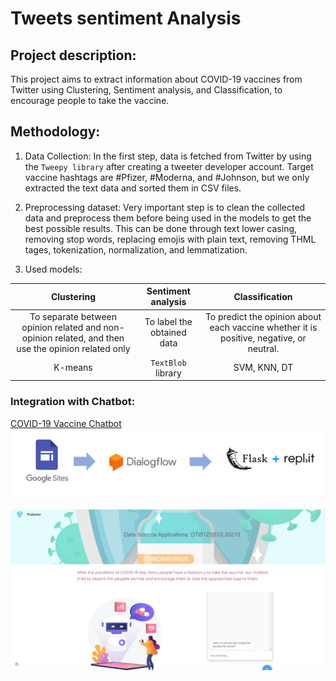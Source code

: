 # Tweets sentiment Analysis

## Project description:
This project aims to extract information about COVID-19 vaccines from Twitter using Clustering, Sentiment analysis, and Classification, to encourage people to take the vaccine.


## Methodology:
1. Data Collection: In the first step, data is fetched from Twitter by using the `Tweepy library` after creating a tweeter developer account. Target vaccine hashtags are #Pfizer, #Moderna, and #Johnson, but we only extracted the text data and sorted them in CSV files.

2. Preprocessing dataset: Very important step is to clean the collected data and preprocess them before being used in the models to get the best possible results. This can be done through text lower casing, removing stop words, replacing emojis with plain text, removing THML tages, tokenization, normalization, and lemmatization.

3. Used models: 

| Clustering      | Sentiment analysis | Classification     |
|   :----:    |    :----:   |     :----:    |
|  To separate between opinion related and non-opinion related, and then use the opinion related only| To label the obtained data|To predict the opinion about each vaccine whether it is positive, negative, or neutral.|
| K-means   | `TextBlob` library | SVM, KNN, DT      |



### Integration with Chatbot:

[COVID-19 Vaccine Chatbot](https://sites.google.com/view/vaccineprotection/home)
[<img src="https://github.com/AlshimaaGamalAlsaied/Final_nlp_project_Vaccine_analysis/blob/main/1.PNG">](https://sites.google.com/view/vaccineprotection/home)

<img src="nlp_demo.png"/>

